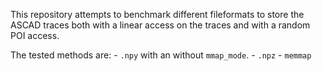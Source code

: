 This repository attempts to benchmark different fileformats to store the ASCAD
traces both with a linear access on the traces and with a random POI access. 

The tested methods are:
    - `.npy` with an without `mmap_mode`.
    - `.npz`
    - `memmap` 
